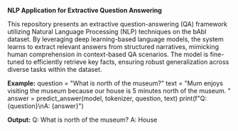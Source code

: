 **NLP Application for Extractive Question Answering**

This repository presents an extractive question-answering (QA) framework utilizing Natural Language Processing (NLP) techniques on the bAbI dataset. By leveraging deep learning-based language models, the system learns to extract relevant answers from structured narratives, mimicking human comprehension in context-based QA scenarios. The model is fine-tuned to efficiently retrieve key facts, ensuring robust generalization across diverse tasks within the dataset.

**Example:**
question = "What is north of the museum?"
text = "Mum enjoys visiting the museum because our house is 5 minutes north of the museum. "
answer = predict_answer(model, tokenizer, question, text)
print(f"Q: {question}\nA: {answer}")

**Output:**
Q: What is north of the museum?
A: House
